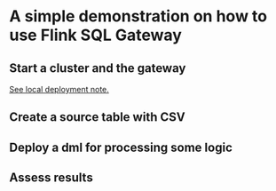 # A simple demonstration on how to use Flink SQL Gateway


## Start a cluster and the gateway

[See local deployment note.](https://jbcodeforce.github.io/fink-studies/coding/getting-started/#install-apache-flink-locally)

## Create a source table with CSV

## Deploy a dml for processing some logic

## Assess results
